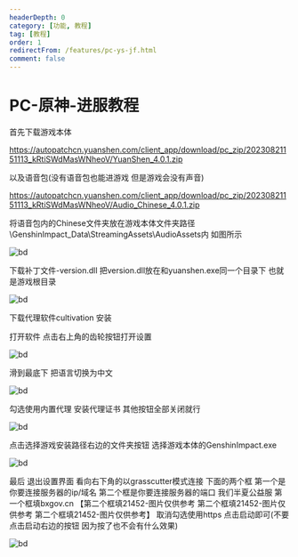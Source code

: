 ```yaml
---
headerDepth: 0
category: [功能, 教程]
tag: [教程]
order: 1
redirectFrom: /features/pc-ys-jf.html
comment: false
---
```


# PC-原神-进服教程

首先下载游戏本体

<https://autopatchcn.yuanshen.com/client_app/download/pc_zip/20230821151113_kRtiSWdMasWNheoV/YuanShen_4.0.1.zip>

以及语音包(没有语音包也能进游戏 但是游戏会没有声音)

<https://autopatchcn.yuanshen.com/client_app/download/pc_zip/20230821151113_kRtiSWdMasWNheoV/Audio_Chinese_4.0.1.zip>

将语音包内的Chinese文件夹放在游戏本体文件夹路径\GenshinImpact_Data\StreamingAssets\AudioAssets内 如图所示

![bd](/images/new/1.png)

下载补丁文件-version.dll 把version.dll放在和yuanshen.exe同一个目录下 也就是游戏根目录

![bd](/images/new/2.png)

下载代理软件cultivation 安装

打开软件 点击右上角的齿轮按钮打开设置

![bd](/images/new/3.png)

滑到最底下 把语言切换为中文

![bd](/images/new/4.png)

勾选使用内置代理 安装代理证书 其他按钮全部关闭就行

![bd](/images/new/5.png)

点击选择游戏安装路径右边的文件夹按钮 选择游戏本体的GenshinImpact.exe

![bd](/images/new/6.png)

最后 退出设置界面 看向右下角的以grasscutter模式连接
下面的两个框 第一个是你要连接服务器的ip/域名 第二个框是你要连接服务器的端口
我们半夏公益服 第一个框填bxgov.cn 【第二个框填21452-图片仅供参考 第二个框填21452-图片仅供参考 第二个框填21452-图片仅供参考】 
取消勾选使用https 点击启动即可(不要点击启动右边的按钮 因为按了也不会有什么效果)

![bd](/images/new/7.png)